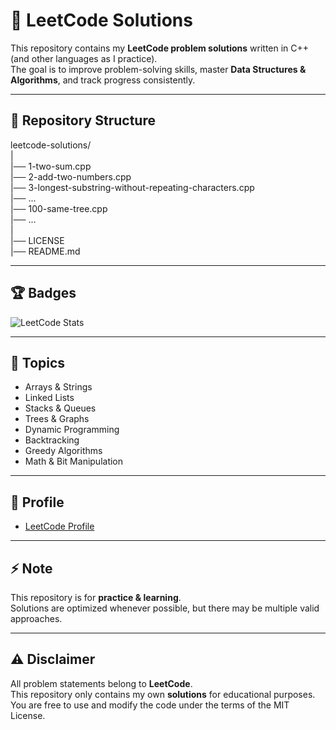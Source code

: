 # 🚀 LeetCode Solutions

This repository contains my **LeetCode problem solutions** written in C++ (and other languages as I practice).  
The goal is to improve problem-solving skills, master **Data Structures & Algorithms**, and track progress consistently.  

---

## 📂 Repository Structure
leetcode-solutions/  
|  
|── 1-two-sum.cpp  
|── 2-add-two-numbers.cpp  
|── 3-longest-substring-without-repeating-characters.cpp  
|── ...  
|── 100-same-tree.cpp  
|── ...  
|  
|── LICENSE  
|── README.md  

---

## 🏆 Badges

![LeetCode Stats](https://readmecodegen.vercel.app/api/leetcode-stats/adarsh_a_grawal?theme=dark)

---

## 📖 Topics
- Arrays & Strings  
- Linked Lists  
- Stacks & Queues  
- Trees & Graphs  
- Dynamic Programming  
- Backtracking  
- Greedy Algorithms  
- Math & Bit Manipulation  

---

## 🔗 Profile
- [LeetCode Profile](https://leetcode.com/adarsh_a_grawal/)  

---

## ⚡ Note
This repository is for **practice & learning**.  
Solutions are optimized whenever possible, but there may be multiple valid approaches.  

---

## ⚠️ Disclaimer

All problem statements belong to **LeetCode**.  
This repository only contains my own **solutions** for educational purposes.  
You are free to use and modify the code under the terms of the MIT License.

